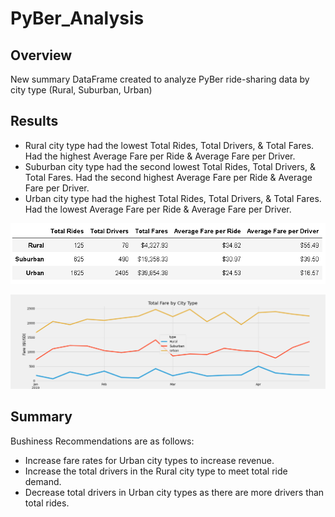 # PyBer_Analysis

## Overview

New summary DataFrame created to analyze PyBer ride-sharing data by city type (Rural, Suburban, Urban)

## Results

- Rural city type had the lowest Total Rides, Total Drivers, & Total Fares. Had the highest Average Fare per Ride & Average Fare per Driver.
- Suburban city type had the second lowest Total Rides, Total Drivers, & Total Fares. Had the second highest Average Fare per Ride & Average Fare per Driver.
- Urban city type had the highest Total Rides, Total Drivers, & Total Fares. Had the lowest Average Fare per Ride & Average Fare per Driver.

![pyber_summary_df](https://github.com/xanderbilt23/PyBer_Analysis/blob/main/analysis/PyBer_summary_df.png)

![PyBer_fare_summary](https://github.com/xanderbilt23/PyBer_Analysis/blob/main/analysis/PyBer_fare_summary.png)

## Summary

Bushiness Recommendations are as follows:

- Increase fare rates for Urban city types to increase revenue.
- Increase the total drivers in the Rural city type to meet total ride demand.
- Decrease total drivers in Urban city types as there are more drivers than total rides.
